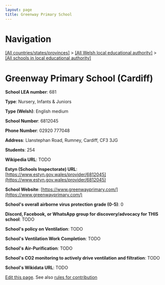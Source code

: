 ```yaml
---
layout: page
title: Greenway Primary School
---
```

# Navigation

[[All countries/states/provinces]](../../..) > [[All Welsh local educational authority]](../..) > [[All schools in local educational authority]](..)

# Greenway Primary School (Cardiff)

**School LEA number**: 681

**Type**: Nursery, Infants & Juniors

**Type (Welsh)**: English medium

**School Number**: 6812045

**Phone Number**: 02920 777048

**Address**: Llanstephan Road, Rumney, Cardiff, CF3 3JG

**Students**: 254

**Wikipedia URL**: TODO

**Estyn (Schools Inspectorate) URL**: [https://www.estyn.gov.wales/provider/6812045](https://www.estyn.gov.wales/provider/6812045)

**School Website**: [https://www.greenwayprimary.com/](https://www.greenwayprimary.com/)

**School's overall airborne virus protection grade (0-5)**: 0

**Discord, Facebook, or WhatsApp group for discovery/advocacy for THIS school**: TODO

**School's policy on Ventilation**: TODO

**School's Ventilation Work Completion**: TODO

**School's Air-Purification**: TODO

**School's CO2 monitoring to actively drive ventilation and filtration**: TODO

**School's Wikidata URL**: TODO




[Edit this page](https://github.com/VentilationProject/Wales/edit/prif/./Cardiff/Greenway_Primary_School.md). See also [rules for contribution](../../../contribution-rules/)